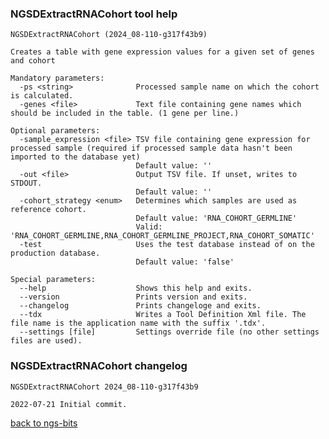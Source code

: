 ### NGSDExtractRNACohort tool help
	NGSDExtractRNACohort (2024_08-110-g317f43b9)
	
	Creates a table with gene expression values for a given set of genes and cohort
	
	Mandatory parameters:
	  -ps <string>              Processed sample name on which the cohort is calculated.
	  -genes <file>             Text file containing gene names which should be included in the table. (1 gene per line.)
	
	Optional parameters:
	  -sample_expression <file> TSV file containing gene expression for processed sample (required if processed sample data hasn't been imported to the database yet)
	                            Default value: ''
	  -out <file>               Output TSV file. If unset, writes to STDOUT.
	                            Default value: ''
	  -cohort_strategy <enum>   Determines which samples are used as reference cohort.
	                            Default value: 'RNA_COHORT_GERMLINE'
	                            Valid: 'RNA_COHORT_GERMLINE,RNA_COHORT_GERMLINE_PROJECT,RNA_COHORT_SOMATIC'
	  -test                     Uses the test database instead of on the production database.
	                            Default value: 'false'
	
	Special parameters:
	  --help                    Shows this help and exits.
	  --version                 Prints version and exits.
	  --changelog               Prints changeloge and exits.
	  --tdx                     Writes a Tool Definition Xml file. The file name is the application name with the suffix '.tdx'.
	  --settings [file]         Settings override file (no other settings files are used).
	
### NGSDExtractRNACohort changelog
	NGSDExtractRNACohort 2024_08-110-g317f43b9
	
	2022-07-21 Initial commit.
[back to ngs-bits](https://github.com/imgag/ngs-bits)